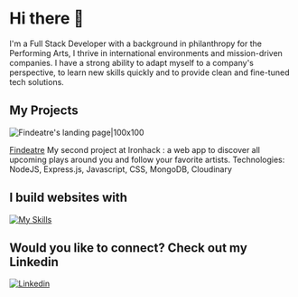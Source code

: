 # Hi there 👋

I'm a Full Stack Developer with a background in philanthropy for the Performing Arts, I thrive in international environments and mission-driven companies. I have a strong ability to adapt myself to a company's perspective, to learn new skills quickly and to provide clean and fine-tuned tech solutions.

## My Projects
![Findeatre's landing page|100x100](https://res.cloudinary.com/dkadjaj7k/image/upload/v1688130499/Findeatre_capture_pbmjtf.png)

[Findeatre](https://findeatre.adaptable.app/)
My second project at Ironhack : a web app to discover all upcoming plays around you and follow your favorite artists.
Technologies: NodeJS, Express.js, Javascript, CSS, MongoDB, Cloudinary


## I build websites with

[![My Skills](https://skillicons.dev/icons?i=js,html,css,react,nodejs,express,mongodb,netlify)](https://skillicons.dev)

## Would you like to connect? Check out my Linkedin

[![Linkedin](https://skillicons.dev/icons?i=linkedin)](https://skillicons.dev)
